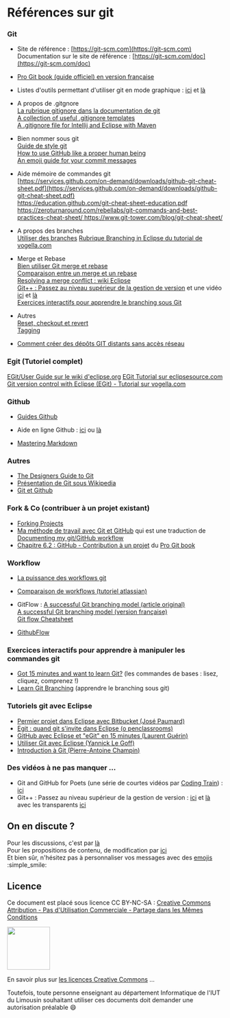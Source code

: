 # Références sur git


### Git
- Site de référence : [https://git-scm.com](https://git-scm.com)   
Documentation sur le site de référence : [https://git-scm.com/doc](https://git-scm.com/doc)

- [Pro Git book (guide officiel) en version française](https://git-scm.com/book/fr/v2)

- Listes d'outils permettant d'utiliser git en mode graphique : [ici](https://git-scm.com/downloads/guis) et [là](https://git.wiki.kernel.org/index.php/InterfacesFrontendsAndTools#Graphical_Interfaces)

- A propos de .gitgnore   
[La rubrique gitignore dans la documentation de git](https://git-scm.com/docs/gitignore#_pattern_format)    
[A collection of useful .gitignore templates](https://github.com/github/gitignore)      
[A .gitignore file for Intellij and Eclipse with Maven](http://gary-rowe.com/agilestack/2012/10/12/a-gitignore-file-for-intellij-and-eclipse-with-maven/)     


- Bien nommer sous git   
[Guide de style git](https://github.com/pierreroth64/git-style-guide)  
[How to use GitHub like a proper human being](https://stories.devacademy.la/how-to-use-github-like-a-proper-human-being-1a9c895c4e13#.wwf99js5w)  
[An emoji guide for your commit messages](https://gitmoji.carloscuesta.me/)


- Aide mémoire de commandes git    
[https://services.github.com/on-demand/downloads/github-git-cheat-sheet.pdf](https://services.github.com/on-demand/downloads/github-git-cheat-sheet.pdf)  
[https://education.github.com/git-cheat-sheet-education.pdf  ](https://education.github.com/git-cheat-sheet-education.pdf  )
[https://zeroturnaround.com/rebellabs/git-commands-and-best-practices-cheat-sheet/ ](https://zeroturnaround.com/rebellabs/git-commands-and-best-practices-cheat-sheet/ ) 
[https://www.git-tower.com/blog/git-cheat-sheet/ ](https://www.git-tower.com/blog/git-cheat-sheet/ )


- A propos des branches  
[Utiliser des branches](https://fr.atlassian.com/git/tutorials/using-branches/git-merge)
[Rubrique Branching in Eclipse du tutorial de vogella.com](http://www.vogella.com/tutorials/EclipseGit/article.html#branching-in-eclipse)   


- Merge et Rebase  
[Bien utiliser Git merge et rebase](http://www.git-attitude.fr/2014/05/04/bien-utiliser-git-merge-et-rebase)  
[Comparaison entre un merge et un rebase](https://fr.atlassian.com/git/tutorials/merging-vs-rebasing)    
[Resolving a merge conflict : wiki Eclipse](http://wiki.eclipse.org/EGit/User_Guide#Resolving_a_merge_conflict)           
[Git++ : Passez au niveau supérieur de la gestion de version](http://webadeo.github.io/git-simpler-better-faster-stronger/#1.0) et une vidéo [ici](https://www.youtube.com/watch?v=m0_C2cfM9IM) et [là](https://www.youtube.com/watch?v=rt-9mPaYtKo)  
[Exercices interactifs pour apprendre le branching sous Git](http://learngitbranching.js.org/)


- Autres  
[Reset, checkout et revert](https://fr.atlassian.com/git/tutorials/resetting-checking-out-and-reverting)  
[Tagging](http://wiki.eclipse.org/EGit/User_Guide#Tagging)

- [Comment créer des dépôts GIT distants sans accès réseau](http://blog.xebia.fr/2017/01/17/git-depots-distants-sans-acces-reseau/)


### Egit (Tutoriel complet)
 
[EGit/User Guide sur le wiki d'eclipse.org](http://wiki.eclipse.org/EGit/User_Guide)
[EGit Tutorial sur eclipsesource.com](http://eclipsesource.com/blogs/tutorials/egit-tutorial/)  
[Git version control with Eclipse (EGit) - Tutorial sur vogella.com](http://www.vogella.com/tutorials/EclipseGit/article.html)  



### Github

- [Guides Github](https://guides.github.com)
  
- Aide en ligne Github : [ici](https://help.github.com/enterprise/2.8/user/categories/bootcamp/)
 ou [là](https://help.github.com/) 
 
- [Mastering Markdown](https://guides.github.com/features/mastering-markdown/)


### Autres
- [The Designers Guide to Git](https://blog.marvelapp.com/designers-guide-git/)  
- [Présentation de Git sous Wikipedia](https://fr.wikipedia.org/wiki/Git)
- [Git et Github](http://fr.slideshare.net/ThibaultVlacich/prsentation-git-github)


### Fork & Co (contribuer à un projet existant)

- [Forking Projects](https://guides.github.com/activities/forking/)
- [Ma méthode de travail avec Git et GitHub](https://tech.mozfr.org/post/2016/04/16/Ma-methode-de-travail-avec-Git-et-GitHub) qui est une traduction de [Documenting my git/GitHub workflow](http://www.otsukare.info/2016/04/14/git-workflow)
- [Chapitre 6.2 : GitHub - Contribution à un projet](https://git-scm.com/book/fr/v2/GitHub-Contribution-%C3%A0-un-projet) du [Pro Git book](https://git-scm.com/book/fr/v2)


### Workflow

- [La puissance des workflows git](https://medium.com/@OVHUXLabs/la-puissance-des-workflows-git-12e195cafe44#.rbkmhjcc2)
- [Comparaison de workflows (tutoriel atlassian)](https://fr.atlassian.com/git/tutorials/comparing-workflows#gitflow-workflow)

- GitFlow : 
[A successful Git branching model (article original)](http://nvie.com/posts/a-successful-git-branching-model)  
[A successful Git branching model (version française)](https://www.occitech.fr/blog/2014/12/un-modele-de-branches-git-efficace)  
[Git flow Cheatsheet](http://danielkummer.github.io/git-flow-cheatsheet)
 
- [GithubFlow](https://guides.github.com/introduction/flow)


###  Exercices interactifs pour apprendre à manipuler les commandes git

- [Got 15 minutes and want to learn Git?](https://try.github.io/levels/1/challenges/1) (les commandes de bases : lisez, cliquez, comprenez !)
- [Learn Git Branching](http://learngitbranching.js.org/) (apprendre le branching sous git)


###  Tutoriels git avec Eclipse  
- [Permier projet dans Eclipse avec Bitbucket (José Paumard)](http://blog.paumard.org/tutoriaux/eclipse-bitbucket)    
- [Egit : quand git s'invite dans Eclipse (o penclassrooms)](https://openclassrooms.com/courses/egit-quand-git-s-invite-dans-eclipse) 
- [GitHub avec Eclipse et "eGit" en 15 minutes (Laurent Guérin)](http://javablabla.blogspot.fr/2013/03/eclipse-egit-github-tuto.html)  
- [Utiliser Git avec Eclipse (Yannick Le Goff)](https://ylegoff.com/2014/08/27/utiliser-git-eclipse)
- [Introduction à Git (Pierre-Antoine Champin)](http://liris.cnrs.fr/~pchampin/enseignement/intro-git/) 


###  Des vidéos à ne pas manquer ...

- Git and GitHub for Poets (une série de courtes vidéos par [Coding Train](https://twitter.com/thecodingtrain)) : [ici](https://www.youtube.com/playlist?list=PLRqwX-V7Uu6ZF9C0YMKuns9sLDzK6zoiV)
- Git++ : Passez au niveau supérieur de la gestion de version : [ici](https://www.youtube.com/watch?v=m0_C2cfM9IM) et [là](https://www.youtube.com/watch?v=rt-9mPaYtKo) avec les transparents [ici](http://webadeo.github.io/git-simpler-better-faster-stronger/#1.0)
 
## On en discute ?
Pour les discussions, c'est par [là](https://github.com/iblasquez/tuto_git/issues)  
Pour les propositions de contenu, de modification par [ici](https://github.com/iblasquez/tuto_git/pulls)  
Et bien sûr, n'hésitez pas à personnaliser vos messages avec des [emojis](http://www.webpagefx.com/tools/emoji-cheat-sheet/) :simple_smile:

## Licence

Ce document est placé sous licence CC BY-NC-SA :  [Creative Commons
Attribution - Pas d'Utilisation Commerciale - Partage dans les Mêmes Conditions](https://creativecommons.org/licenses/by-nc-sa/4.0/)

<img src="https://licensebuttons.net/l/by-nc-sa/3.0/88x31.png" width="100">

En savoir plus sur [les licences Creative Commons](https://creativecommons.org/licenses/?lang=fr-FR) ...

Toutefois, toute personne enseignant au département Informatique de l'IUT du Limousin souhaitant utiliser ces documents doit demander une autorisation préalable :smile:



